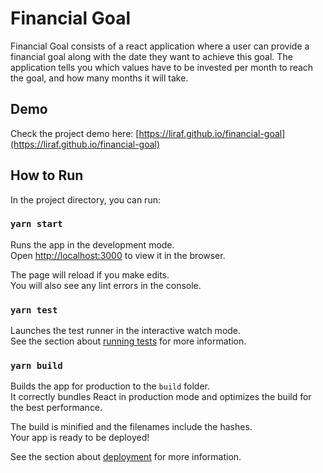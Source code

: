 # Financial Goal

Financial Goal consists of a react application where a user can provide a financial goal along with the date they want to achieve this goal. The application tells you which values have to be invested per month to reach the goal, and how many months it will take.

## Demo

Check the project demo here: [https://liraf.github.io/financial-goal](https://liraf.github.io/financial-goal)

## How to Run

In the project directory, you can run:

### `yarn start`

Runs the app in the development mode.\
Open [http://localhost:3000](http://localhost:3000) to view it in the browser.

The page will reload if you make edits.\
You will also see any lint errors in the console.

### `yarn test`

Launches the test runner in the interactive watch mode.\
See the section about [running tests](https://facebook.github.io/create-react-app/docs/running-tests) for more information.

### `yarn build`

Builds the app for production to the `build` folder.\
It correctly bundles React in production mode and optimizes the build for the best performance.

The build is minified and the filenames include the hashes.\
Your app is ready to be deployed!

See the section about [deployment](https://facebook.github.io/create-react-app/docs/deployment) for more information.
